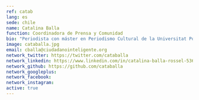 ```yaml
---
ref: catab
lang: es
sede: chile
name: Catalina Balla
function: Coordinadora de Prensa y Comunidad
bio: "Periodista con máster en Periodismo Cultural de la Universitat Pompeu Fabra de Barcelona. Ha vivido en Australia, Tailandia, España e incluso recorrió la Antártida."
image: cataballa.jpg
email: cballa@ciudadanointeligente.org
network_twitter: https://twitter.com/cataballa
network_linkedin: https://www.linkedin.com/in/catalina-balla-rossel-53620434?trk=nav_responsive_tab_profile_pic
network_github: https://github.com/cataballa
network_googleplus:
network_facebook:
network_instagram:
active: true
---
```

